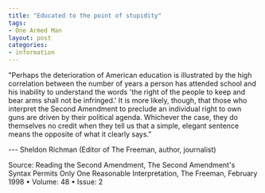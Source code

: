 ```yaml
---
title: "Educated to the point of stupidity"
tags:
- One Armed Man
layout: post
categories:
- information
---
```


"Perhaps the deterioration of American education is illustrated by the high correlation between the number of years a person has attended school and his inability to understand the words 'the right of the people to keep and bear arms shall not be infringed.' It is more likely, though, that those who interpret the Second Amendment to preclude an individual right to own guns are driven by their political agenda. Whichever the case, they do themselves no credit when they tell us that a simple, elegant sentence means the opposite of what it clearly says."

--- Sheldon Richman (Editor of The Freeman, author, journalist)

Source: Reading the Second Amendment, The Second Amendment's Syntax Permits Only One Reasonable Interpretation, The Freeman, February 1998 • Volume: 48 • Issue: 2